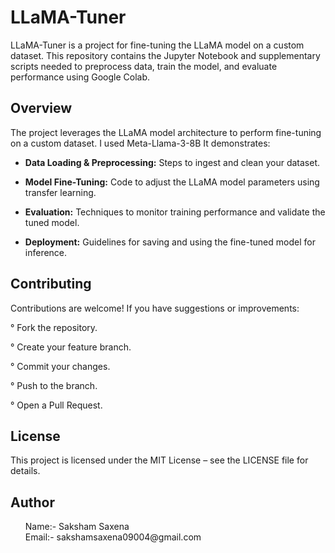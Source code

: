 # LLaMA-Tuner

LLaMA-Tuner is a project for fine-tuning the LLaMA model on a custom dataset. This repository contains the Jupyter Notebook and supplementary scripts needed to preprocess data, train the model, and evaluate performance using Google Colab.

## Overview

The project leverages the LLaMA model architecture to perform fine-tuning on a custom dataset. I used Meta-Llama-3-8B
 It demonstrates:
- **Data Loading & Preprocessing:** Steps to ingest and clean your dataset.

- **Model Fine-Tuning:** Code to adjust the LLaMA model parameters using transfer learning.

- **Evaluation:** Techniques to monitor training performance and validate the tuned model.

- **Deployment:** Guidelines for saving and using the fine-tuned model for inference.

## Contributing
Contributions are welcome! If you have suggestions or improvements:

° Fork the repository.

° Create your feature branch.
 
° Commit your changes.

° Push to the branch.

° Open a Pull Request.

## License
This project is licensed under the MIT License – see the LICENSE file for details.

## Author
<ul dir="auto">
Name:- Saksham Saxena<br>
Email:- sakshamsaxena09004@gmail.com
</ul>
